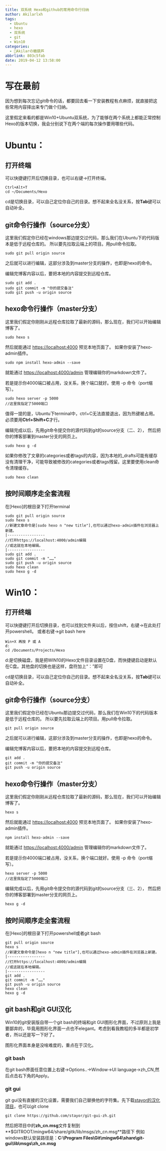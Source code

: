 ```yaml
---
title: 双系统 Hexo和github的常用命令行归纳
author: Akilarlxh
tags:
  - Ubuntu
  - hexo
  - 双系统
  - git
  - Win10
categories:
  - 🍡Akilarの糖葫芦
abbrlink: 803c5fab
date: 2019-04-12 13:58:00
---
```

# 写在最前

因为想到每次忘记git命令的话，都要回去看一下安装教程有点麻烦，就直接把这些常用内容择出来专门做个归纳。

这里假定来看的都是Win10+Ubuntu双系统，为了能够在两个系统上都能正常控制Hexo的版本切换，我会分别说下在两个端的每次操作要用哪些代码。


# Ubuntu：
## 打开终端
可以快捷键打开后切换目录，也可以右键->打开终端。

```
Ctrl+Alt+T
cd ~/Documents/Hexo
```
cd是切换目录，可以自己定位你自己的目录。想不起来全名没关系，按**Tab**键可以自动补全。

## git命令行操作（source分支）
这里我们假定你已经在windows那边提交过代码，那么我们在Ubuntu下的代码版本是低于远程仓库的。
所以要先拉取云端上的项目。用pull命令拉取。
```
sudo git pull origin source
```
之后就可以进行编辑，这部分涉及到master分支的操作，也即是hexo的命令。

编辑完博客内容以后，要把本地的内容提交到远程仓库。
```
sudo git add .
sudo git commit -m "你的提交备注"
sudo git push -u origin source
```
## hexo命令行操作（master分支）
这里我们假定你刚刚从远程仓库拉取了最新的源码，那么现在，我们可以开始编辑博客了。
```
sudo hexo s
```
然后就能通过 [https://localhost:4000](https://localhost:4000) 预览本地页面了。
如果你安装了hexo-admin插件。
```
sudo npm install hexo-admin --save
```
就能通过 [https://localhost:4000/admin](https://localhost:4000/admin) 管理编辑你的markdown文件了。

若是提示你4000端口被占用，没关系，换个端口就好。使用 -p 命令（port缩写）。
```
sudo hexo server -p 5000
//这里我指定了5000端口
```
值得一提的是，Ubuntu下terminal中，ctrl+C无法直接退出，因为热键被占用。
必须要用**Ctrl+Shift+C**才行。

编辑完成以后，先用git命令提交你的源代码到git的source分支（二、2），
然后把你的博客部署到master分支的网页上。
```
sudo hexo g -d
```
如果你修改了文章的categories或者tags的内容，因为本地的_drafts可能有缓存没有清理干净，可能导致被修改的categories或者tags残留。这里要使用clean命令清理缓存。
```
sudo hexo clean
```
## 按时间顺序走全套流程
在[Hexo]的根目录下打开terminal
```
sudo git pull origin source
sudo hexo s
//新建文章命令是[sudo hexo n "new title"],也可以通过hexo-admin插件在浏览器上新建。
|-----------------
//打开https://localhost:4000/admin编辑
//或这就在本地编辑。
|-----------------
sudo git add .
sudo git commit -m "……"
sudo git push -u origin source
sudo hexo clean
sudo hexo g -d
```

# Win10：

## 打开终端
可以快捷键打开后切换目录，也可以找到文件夹以后，按住shift，右键->在此处打开powershell。
或者右键->git bash here

```
Win+X 再按 P 或 A
d:
cd /Documents/Projects/Hexo
```
d:是切换磁盘，我是把WIN10的Hexo文件目录设置在D盘，而快捷键启动是默认在C盘。其他盘的切换也是这样，盘符加上“：”即可

cd是切换目录，可以自己定位你自己的目录。想不起来全名没关系，按**Tab**键可以自动补全。

## git命令行操作（source分支）
这里我们假定你已经在Ubuntu那边提交过代码，那么我们在Win10下的代码版本是低于远程仓库的。
所以要先拉取云端上的项目。用pull命令拉取。
```
git pull origin source
```
之后就可以进行编辑，这部分涉及到master分支的操作，也即是hexo的命令。

编辑完博客内容以后，要把本地的内容提交到远程仓库。
```
git add .
git commit -m "你的提交备注"
git push -u origin source
```
## hexo命令行操作（master分支）
这里我们假定你刚刚从远程仓库拉取了最新的源码，那么现在，我们可以开始编辑博客了。
```
hexo s
```
然后就能通过 [https://localhost:4000](https://localhost:4000) 预览本地页面了。
如果你安装了hexo-admin插件。
```
npm install hexo-admin --save
```
就能通过 [https://localhost:4000/admin](https://localhost:4000/admin) 管理编辑你的markdown文件了。

若是提示你4000端口被占用，没关系，换个端口就好。使用 -p 命令（port缩写）。
```
hexo server -p 5000
//这里我指定了5000端口
```
编辑完成以后，先用git命令提交你的源代码到git的source分支（三、2），
然后把你的博客部署到master分支的网页上。
```
hexo g -d
```
## 按时间顺序走全套流程
在[Hexo]的根目录下打开powershell或者git bash
```
git pull origin source
hexo s
//新建文章命令是[hexo n "new title"],也可以通过hexo-admin插件在浏览器上新建。
|-----------------
//打开https://localhost:4000/admin编辑
//或这就在本地编辑。
|-----------------
git add .
git commit -m "……"
git push -u origin source
hexo clean
hexo g -d
```

## git bash和git GUI汉化
Win10的git安装版自带一个git bash的终端和git GUI图形化界面，不过原则上我是要鄙弃的，毕竟用图形化界面一点也不elegant。考虑到看我教程的多半都是初学者，所以还是写一下好了。

图形化界面本身是没啥难度的，重点在于汉化。

### git bash
在git bash界面任意位置上右键->Options..->Window->UI language->zh_CN,然后点击右下角的Apply。
### git gui
git gui没有直接的汉化设置，需要我们自己替换他的字符集。先下载[stayor的汉化项目](https://github.com/stayor/git-gui-zh)，也可以git clone
```
git clone https://github.com/stayor/git-gui-zh.git
```
然后把项目中的**zh_cn.msg**文件复制到**$GITROOT/mingw64/share/gitk/lib/msgs/zh_cn.msg**路径下
例如windows默认安装路径是：**C:\Program Files\Git\mingw64\share\git-gui\lib\msgs\zh_cn.msg**
